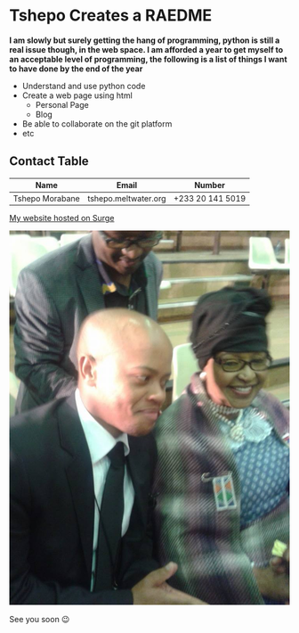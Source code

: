 # Tshepo Creates a RAEDME
 
 **I am slowly but surely getting the hang of programming, python is still a real issue though, in the web space. I am afforded a year to get myself to an acceptable level of programming, the following is a list of things I want to have done by the end of the year**

* Understand and use python code
* Create a web page using html
	* Personal Page
	* Blog
* Be able to collaborate on the git platform
* etc

## Contact Table
 
 Name | Email | Number
--- | --- | ---
Tshepo Morabane | tshepo.meltwater.org | +233 20 141 5019

[My website hosted on Surge](http://kaput-scene.surge.sh)

![This is me](Connecting.jpg)

See you soon
:wink: